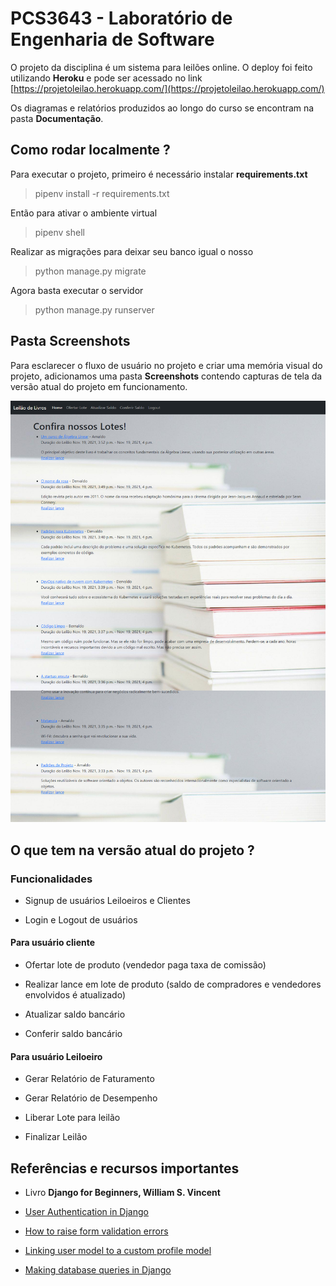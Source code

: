 # PCS3643 - Laboratório de Engenharia de Software

O projeto da disciplina é um sistema para leilões online. O deploy foi feito utilizando **Heroku** e pode ser acessado no link [https://projetoleilao.herokuapp.com/](https://projetoleilao.herokuapp.com/)

Os diagramas e relatórios produzidos ao longo do curso se encontram na pasta **Documentação**.

## Como rodar localmente ?

Para executar o projeto, primeiro é necessário instalar **requirements.txt**

> pipenv install -r requirements.txt

Então para ativar o ambiente virtual

> pipenv shell

Realizar as migrações para deixar seu banco igual o nosso

> python manage.py migrate

Agora basta executar o servidor

> python manage.py runserver

## Pasta Screenshots

Para esclarecer o fluxo de usuário no projeto e criar uma memória visual do projeto, adicionamos uma pasta **Screenshots** contendo capturas de tela da versão atual do projeto em funcionamento.

![Homepage](Screenshots/homepage.png)

## O que tem na versão atual do projeto ?

### Funcionalidades

- Signup de usuários Leiloeiros e Clientes

- Login e Logout de usuários

#### Para usuário cliente

- Ofertar lote de produto (vendedor paga taxa de comissão)

- Realizar lance em lote de produto (saldo de compradores e vendedores envolvidos é atualizado) 

- Atualizar saldo bancário

- Conferir saldo bancário

#### Para usuário Leiloeiro

- Gerar Relatório de Faturamento

- Gerar Relatório de Desempenho

- Liberar Lote para leilão

- Finalizar Leilão

## Referências e recursos importantes

- Livro **Django for Beginners, William S. Vincent**

- [User Authentication in Django](https://docs.djangoproject.com/en/3.2/topics/auth/)

- [How to raise form validation errors](https://docs.djangoproject.com/en/dev/topics/forms/modelforms/#overriding-the-clean-method)

- [Linking user model to a custom profile model](https://prog.world/one-to-one-relationship-linking-a-user-model-to-a-custom-profile-model-in-django/)

- [Making database queries in Django](https://docs.djangoproject.com/en/3.2/topics/db/queries/)
